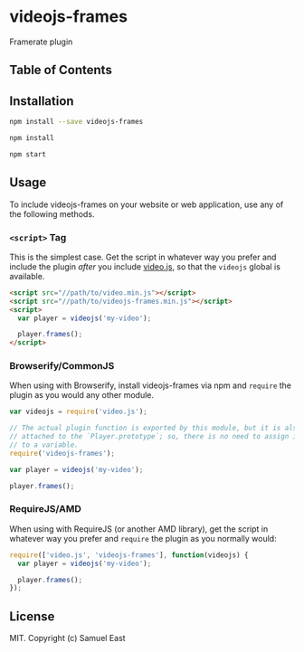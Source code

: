 # videojs-frames

Framerate plugin

## Table of Contents

<!-- START doctoc -->
<!-- END doctoc -->
## Installation

```sh
npm install --save videojs-frames
```

```sh
npm install
```

```sh
npm start
```

## Usage

To include videojs-frames on your website or web application, use any of the following methods.

### `<script>` Tag

This is the simplest case. Get the script in whatever way you prefer and include the plugin _after_ you include [video.js][videojs], so that the `videojs` global is available.

```html
<script src="//path/to/video.min.js"></script>
<script src="//path/to/videojs-frames.min.js"></script>
<script>
  var player = videojs('my-video');

  player.frames();
</script>
```

### Browserify/CommonJS

When using with Browserify, install videojs-frames via npm and `require` the plugin as you would any other module.

```js
var videojs = require('video.js');

// The actual plugin function is exported by this module, but it is also
// attached to the `Player.prototype`; so, there is no need to assign it
// to a variable.
require('videojs-frames');

var player = videojs('my-video');

player.frames();
```

### RequireJS/AMD

When using with RequireJS (or another AMD library), get the script in whatever way you prefer and `require` the plugin as you normally would:

```js
require(['video.js', 'videojs-frames'], function(videojs) {
  var player = videojs('my-video');

  player.frames();
});
```

## License

MIT. Copyright (c) Samuel East


[videojs]: http://videojs.com/
